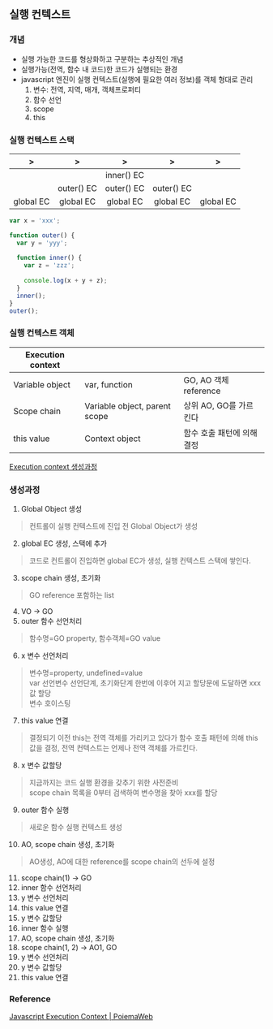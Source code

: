 ## 실행 컨텍스트
### 개념
- 실행 가능한 코드를 형상화하고 구분하는 추상적인 개념
- 실행가능(전역, 함수 내 코드)한 코드가 실행되는 환경
- javascript 엔진이 실행 컨텍스트(실행에 필요한 여러 정보)를 객체 형대로 관리
  1. 변수: 전역, 지역, 매개, 객체프로퍼티
  2. 함수 선언
  3. scope
  4. this

### 실행 컨텍스트 스택
|>|>|>|>|>|
|:-:|:-:|:-:|:-:|:-:|
| | | inner() EC | | |
| | outer() EC | outer() EC | outer() EC | |
| global EC | global EC | global EC | global EC | global EC |

```js
var x = 'xxx';

function outer() {
  var y = 'yyy';
 
  function inner() {
    var z = 'zzz';
    
    console.log(x + y + z);
  }
  inner();
}
outer();
```

### 실행 컨텍스트 객체

| Execution context |||
|-|-|-|
| Variable object | var, function | GO, AO 객체 reference |
| Scope chain | Variable object, parent scope | 상위 AO, GO를 가르킨다 |
| this value | Context object | 함수 호출 패턴에 의해 결정 |

[Execution context 생성과정](https://cdn.rawgit.com/jimmybae/es6-code/master/jimmybae/execution-context/index.html)

### 생성과정
1. Global Object 생성
> 컨트롤이 실행 컨텍스트에 진입 전 Global Object가 생성
2. global EC 생성, 스택에 추가
> 코드로 컨트롤이 진입하면 global EC가 생성, 실행 컨텍스트 스택에 쌓인다.
3. scope chain 생성, 초기화
> GO reference 포함하는 list
4. VO -> GO
5. outer 함수 선언처리
> 함수명=GO property, 함수객체=GO value
6. x 변수 선언처리
> 변수명=property, undefined=value  
var 선언변수 선언단계, 초기화단계 한번에 이후어 지고 할당문에 도달하면 xxx값 할당  
변수 호이스팅
7. this value 연결
> 결정되기 이전 this는 전역 객체를 가리키고 있다가 함수 호출 패턴에 의해 this 값을 결정, 전역 컨텍스트는 언제나 전역 객체를 가르킨다.
8. x 변수 값할당
> 지금까지는 코드 실행 환경을 갖추기 위한 사전준비  
scope chain 목록을 0부터 검색하여 변수명을 찾아 xxx를 할당
9. outer 함수 실행
> 새로운 함수 실행 컨텍스트 생성
10. AO, scope chain 생성, 초기화
> AO생성, AO에 대한 reference를 scope chain의 선두에 설정
11. scope chain(1) -> GO
12. inner 함수 선언처리
13. y 변수 선언처리
14. this value 연결
15. y 변수 값할당
16. inner 함수 실행
17. AO, scope chain 생성, 초기화
18. scope chain(1, 2) -> AO1, GO
19. y 변수 선언처리
20. y 변수 값할당
21. this value 연결

### Reference
[Javascript Execution Context | PoiemaWeb](http://poiemaweb.com/js-execution-context)